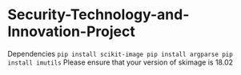 # Security-Technology-and-Innovation-Project

Dependencies
`
pip install scikit-image
pip install argparse
pip install imutils
`
Please ensure that your version of skimage is 18.02
